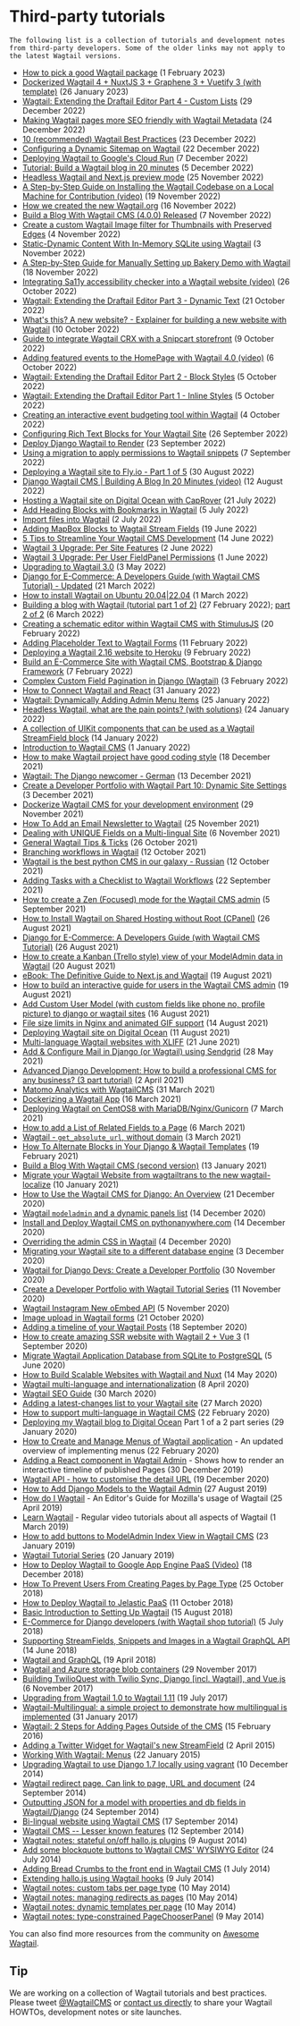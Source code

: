 # Third-party tutorials

```{warning}
The following list is a collection of tutorials and development notes
from third-party developers. Some of the older links may not apply to
the latest Wagtail versions.
```

-   [How to pick a good Wagtail package](https://wagtail.org/blog/pick-out-packages/) (1 February 2023)
-   [Dockerized Wagtail 4 + NuxtJS 3 + Graphene 3 + Vuetify 3 (with template)](https://dev.to/ordigital/dockerized-wagtail-4-nuxtjs-3-graphene-3-vuetify-3-1n8m) (26 January 2023)
-   [Wagtail: Extending the Draftail Editor Part 4 - Custom Lists](https://enzedonline.com/en/tech-blog/wagtail-extending-the-draftail-editor-part-4-custom-lists/) (29 December 2022)
-   [Making Wagtail pages more SEO friendly with Wagtail Metadata](https://enzedonline.com/en/tech-blog/making-wagtail-pages-more-seo-friendly-with-wagtail-metadata/) (24 December 2022)
-   [10 (recommended) Wagtail Best Practices](https://climbtheladder.com/10-wagtail-best-practices/) (23 December 2022)
-   [Configuring a Dynamic Sitemap on Wagtail](https://enzedonline.com/en/tech-blog/configuring-a-dynamic-sitemap-on-wagtail/) (22 December 2022)
-   [Deploying Wagtail to Google's Cloud Run](https://codelabs.developers.google.com/codelabs/cloud-run-wagtail) (7 December 2022)
-   [Tutorial: Build a Wagtail blog in 20 minutes](https://codewithstein.com/django-wagtail-cms-building-a-blog-in-20-minutes/) (5 December 2022)
-   [Headless Wagtail and Next.js preview mode](https://medium.com/@yaroslavdraha/headless-wagtail-and-next-js-preview-mode-f6f29c944830) (25 November 2022)
-   [A Step-by-Step Guide on Installing the Wagtail Codebase on a Local Machine for Contribution (video)](https://www.youtube.com/watch?v=XAjQ4XN0qLs) (19 November 2022)
-   [How we created the new Wagtail.org](https://wagtail.org/blog/how-we-created-the-new-wagtailorg/) (16 November 2022)
-   [Build a Blog With Wagtail CMS (4.0.0) Released](https://www.accordbox.com/blog/build-blog-with-wagtail-cms-400-released/) (7 November 2022)
-   [Create a custom Wagtail Image filter for Thumbnails with Preserved Edges](https://enzedonline.com/en/tech-blog/create-image-thumbnails-with-preserved-edges-using-python-image-library/) (4 November 2022)
-   [Static-Dynamic Content With In-Memory SQLite using Wagtail](https://aeracode.org/2022/11/03/static-dynamic-in-memory-sqlite/) (3 November 2022)
-   [A Step-by-Step Guide for Manually Setting up Bakery Demo with Wagtail](https://juliet.hashnode.dev/a-step-by-step-guide-for-manually-setting-up-bakery-demo-with-wagtail) (18 November 2022)
-   [Integrating Sa11y accessibility checker into a Wagtail website (video)](https://www.youtube.com/watch?v=NEQVoFEHjJk) (26 October 2022)
-   [Wagtail: Extending the Draftail Editor Part 3 - Dynamic Text](https://enzedonline.com/en/tech-blog/wagtail-extending-the-draftail-editor-part-3-dynamic-text/) (21 October 2022)
-   [What's this? A new website? - Explainer for building a new website with Wagtail](https://theorangeone.net/posts/whats-this-a-new-website/) (10 October 2022)
-   [Guide to integrate Wagtail CRX with a Snipcart storefront](https://github.com/justicepelteir/wagtail_crx_snipcart_storefront) (9 October 2022)
-   [Adding featured events to the HomePage with Wagtail 4.0 (video)](https://www.youtube.com/watch?v=opQ_ktAXplo) (6 October 2022)
-   [Wagtail: Extending the Draftail Editor Part 2 - Block Styles](https://enzedonline.com/en/tech-blog/wagtail-extending-the-draftail-editor-part-2-block-styles/) (5 October 2022)
-   [Wagtail: Extending the Draftail Editor Part 1 - Inline Styles](https://enzedonline.com/en/tech-blog/wagtail-extending-the-draftail-editor-part-1-inline-styles/) (5 October 2022)
-   [Creating an interactive event budgeting tool within Wagtail](https://dev.to/lb/creating-an-interactive-event-budgeting-tool-within-wagtail-53b3) (4 October 2022)
-   [Configuring Rich Text Blocks for Your Wagtail Site](https://enzedonline.com/en/tech-blog/configuring-rich-text-blocks-for-your-wagtail-site/) (26 September 2022)
-   [Deploy Django Wagtail to Render](https://stackingtabs.medium.com/deploy-django-wagtail-to-render-7d33c4b09bf9) (23 September 2022)
-   [Using a migration to apply permissions to Wagtail snippets](https://sixfeetup.com/blog/a-look-at-using-wagtail-snippets-with-django) (7 September 2022)
-   [Deploying a Wagtail site to Fly.io - Part 1 of 5](https://usher.dev/posts/wagtail-on-flyio/part-1/) (30 August 2022)
-   [Django Wagtail CMS | Building A Blog In 20 Minutes (video)](https://www.youtube.com/watch?v=mbUFWkZAm8w) (12 August 2022)
-   [Hosting a Wagtail site on Digital Ocean with CapRover](https://medium.com/@Gidsey/hosting-a-wagtail-site-on-digital-ocean-with-caprover-e71306e8d053) (21 July 2022)
-   [Add Heading Blocks with Bookmarks in Wagtail](https://enzedonline.com/en/tech-blog/how-to-add-heading-blocks-with-bookmarks-in-wagtail/) (5 July 2022)
-   [Import files into Wagtail](https://cynthiakiser.com/blog/2022/07/02/import-files-into-wagtail.html) (2 July 2022)
-   [Adding MapBox Blocks to Wagtail Stream Fields](https://enzedonline.com/en/tech-blog/adding-mapbox-blocks-to-wagtail-stream-fields/) (19 June 2022)
-   [5 Tips to Streamline Your Wagtail CMS Development](https://profil-software.com/blog/development/5-tips-to-streamline-your-wagtail-cms-development/) (14 June 2022)
-   [Wagtail 3 Upgrade: Per Site Features](https://cynthiakiser.com/blog/2022/06/02/wagtail-3-upgrade-part-2.html) (2 June 2022)
-   [Wagtail 3 Upgrade: Per User FieldPanel Permissions](https://cynthiakiser.com/blog/2022/06/01/wagtail-3-upgrade-part-1.html) (1 June 2022)
-   [Upgrading to Wagtail 3.0](https://enzedonline.com/en/tech-blog/upgrading-to-wagtail-3-0/) (3 May 2022)
-   [Django for E-Commerce: A Developers Guide (with Wagtail CMS Tutorial) - Updated](https://snipcart.com/blog/django-ecommerce-tutorial-wagtail-cms) (21 March 2022)
-   [How to install Wagtail on Ubuntu 20.04|22.04](https://nextgentips.com/2022/03/01/how-to-install-wagtail-on-ubuntu-20-0422-04/) (1 March 2022)
-   [Building a blog with Wagtail (tutorial part 1 of 2)](https://paulgrajewski.medium.com/wagtail-blog-part-1-ad0df1c59f4) (27 February 2022); [part 2 of 2](https://paulgrajewski.medium.com/wagtail-blog-part-2-3fe698e38983) (6 March 2022)
-   [Creating a schematic editor within Wagtail CMS with StimulusJS](https://dev.to/lb/creating-a-schematic-editor-within-the-wagtail-cms-with-stimulusjs-n5j) (20 February 2022)
-   [Adding Placeholder Text to Wagtail Forms](https://www.coderedcorp.com/blog/adding-placeholder-text-to-wagtail-forms/) (11 February 2022)
-   [Deploying a Wagtail 2.16 website to Heroku](https://dev.to/kalobtaulien/deploying-a-wagtail-216-website-to-heroku-1iki) (9 February 2022)
-   [Build an E-Commerce Site with Wagtail CMS, Bootstrap & Django Framework](https://dev.to/paulwababu/build-an-e-commerce-site-with-wagtail-cms-bootstrap-django-framework-4jdb) (7 February 2022)
-   [Complex Custom Field Pagination in Django (Wagtail)](https://dev.awhileback.net/hacking-the-django-paginator/) (3 February 2022)
-   [How to Connect Wagtail and React](https://stackingtabs.medium.com/how-to-connect-wagtail-and-react-7f6d1adf230) (31 January 2022)
-   [Wagtail: Dynamically Adding Admin Menu Items](https://cynthiakiser.com/blog/2022/01/25/dynamically-adding-menu-items-in-the-wagtail-admin.html) (25 January 2022)
-   [Headless Wagtail, what are the pain points? (with solutions)](https://tommasoamici.com/blog/headless-wagtail-what-are-the-pain-points) (24 January 2022)
-   [A collection of UIKit components that can be used as a Wagtail StreamField block](https://pythonawesome.com/a-collection-of-uikit-components-that-can-be-used-as-a-wagtail-streamfield-block/) (14 January 2022)
-   [Introduction to Wagtail CMS](https://blog.reallyroxanna.codes/introduction-to-wagtail-cms) (1 January 2022)
-   [How to make Wagtail project have good coding style](https://www.accordbox.com/blog/how-to-make-wagtail-project-have-good-coding-style/) (18 December 2021)
-   [Wagtail: The Django newcomer - German](https://cmsstash.de/cms-reviews/wagtail) (13 December 2021)
-   [Create a Developer Portfolio with Wagtail Part 10: Dynamic Site Settings](https://engineertodeveloper.com/wagtail-dynamic-site-settings/) (3 December 2021)
-   [Dockerize Wagtail CMS for your development environment](https://jortdevreeze.com/en/blog/dockerize-wagtail-cms-for-your-development-environment/) (29 November 2021)
-   [How To Add an Email Newsletter to Wagtail](https://engineertodeveloper.com/how-to-add-an-email-newsletter-to-wagtail/) (25 November 2021)
-   [Dealing with UNIQUE Fields on a Multi-lingual Site](https://enzedonline.com/en/tech-blog/dealing-with-unique-fields-on-a-multi-lingual-site/) (6 November 2021)
-   [General Wagtail Tips & Ticks](https://github.com/spapas/wagtail-faq) (26 October 2021)
-   [Branching workflows in Wagtail](https://importthis.tech/wagtail-branching-workflows) (12 October 2021)
-   [Wagtail is the best python CMS in our galaxy - Russian](https://habr.com/ru/post/582898/) (12 October 2021)
-   [Adding Tasks with a Checklist to Wagtail Workflows](https://dev.to/lb/adding-tasks-with-a-checklist-to-wagtail-workflows-29b8) (22 September 2021)
-   [How to create a Zen (Focused) mode for the Wagtail CMS admin](https://dev.to/lb/how-to-create-a-zen-focused-mode-for-the-wagtail-cms-admin-3ipk) (5 September 2021)
-   [How to Install Wagtail on Shared Hosting without Root (CPanel)](https://chemicloud.com/kb/article/install-wagtail-without-root-access/) (26 August 2021)
-   [Django for E-Commerce: A Developers Guide (with Wagtail CMS Tutorial)](https://dev.to/realguillaume/django-for-e-commerce-a-developers-guide-with-wagtail-cms-tutorial-57on) (26 August 2021)
-   [How to create a Kanban (Trello style) view of your ModelAdmin data in Wagtail](https://dev.to/lb/how-to-create-a-kanban-trello-style-view-of-your-modeladmin-data-in-wagtail-20eg) (20 August 2021)
-   [eBook: The Definitive Guide to Next.js and Wagtail](https://www.accordbox.com/blog/ebook-the-definitive-guide-to-nextjs-and-wagtail/) (19 August 2021)
-   [How to build an interactive guide for users in the Wagtail CMS admin](https://dev.to/lb/how-to-build-an-interactive-guide-for-users-in-the-wagtail-cms-admin-2dcp) (19 August 2021)
-   [Add Custom User Model (with custom fields like phone no, profile picture) to django or wagtail sites](https://medium.com/@altaf008bd/wagtail-add-custom-fields-including-image-to-custom-user-model-1c976ddbc24) (16 August 2021)
-   [File size limits in Nginx and animated GIF support](https://www.meagenvoss.com/blog/random-wagtail-thing-i-learned-file-size-limits-in-nginx-and-animated-gif-support/) (14 August 2021)
-   [Deploying Wagtail site on Digital Ocean](https://www.craftplustech.com/blog/deploying-wagtail-site-on-digital-ocean/) (11 August 2021)
-   [Multi-language Wagtail websites with XLIFF](https://www.fourdigits.nl/blog/multi-language-wagtail-websites-with-xliff/) (21 June 2021)
-   [Add & Configure Mail in Django (or Wagtail) using Sendgrid](https://mpettersson.com/blog/how-to-add-and-configure-a-mail-service-in-django-or-wagtail/) (28 May 2021)
-   [Advanced Django Development: How to build a professional CMS for any business? (3 part tutorial)](https://medium.com/engineerx/advanced-django-development-how-to-build-a-professional-cms-for-any-business-part-1-9859cb5b4d24) (2 April 2021)
-   [Matomo Analytics with WagtailCMS](https://experiencednovice.dev/blog/matomo-analytics-with-wagtailcms/) (31 March 2021)
-   [Dockerizing a Wagtail App](https://www.accordbox.com/blog/dockerizing-wagtail-app/) (16 March 2021)
-   [Deploying Wagtail on CentOS8 with MariaDB/Nginx/Gunicorn](https://experiencednovice.dev/blog/deploying-wagtail-on-centos8/) (7 March 2021)
-   [How to add a List of Related Fields to a Page](https://learningtofly.dev/blog/wagtail-how-to-add-a-list-of-related-fields-to-a-page) (6 March 2021)
-   [Wagtail - `get_absolute_url`, without domain](https://kuttler.eu/code/wagtail-get_absolute_url-without-domain/) (3 March 2021)
-   [How To Alternate Blocks in Your Django & Wagtail Templates](https://www.coderedcorp.com/blog/how-to-alternate-blocks-in-your-templates/) (19 February 2021)
-   [Build a Blog With Wagtail CMS (second version)](https://www.accordbox.com/blog/build-blog-wagtail-cms-second-version-available/) (13 January 2021)
-   [Migrate your Wagtail Website from wagtailtrans to the new wagtail-localize](https://www.cnc.io/en/blog/wagtailtrans-to-wagtail-localize-migration) (10 January 2021)
-   [How to Use the Wagtail CMS for Django: An Overview](https://steelkiwi.com/blog/how-to-use-the-wagtail-cms-for-django-an-overview/) (21 December 2020)
-   [Wagtail `modeladmin` and a dynamic panels list](https://kuttler.eu/code/wagtail-modeladmin-and-dynamic-panels-list/) (14 December 2020)
-   [Install and Deploy Wagtail CMS on pythonanywhere.com](https://www.theinsidetrade.com/blog/install-and-deploy-wagtail-cms-pythonanywherecom/) (14 December 2020)
-   [Overriding the admin CSS in Wagtail](https://www.yellowduck.be/posts/overriding-the-admin-css-in-wagtail/) (4 December 2020)
-   [Migrating your Wagtail site to a different database engine](https://www.yellowduck.be/posts/migrating-your-wagtail-site-to-a-different-database-engine/) (3 December 2020)
-   [Wagtail for Django Devs: Create a Developer Portfolio](https://dev.to/brian101co/wagtail-for-django-devs-create-a-developer-portfolio-5e75) (30 November 2020)
-   [Create a Developer Portfolio with Wagtail Tutorial Series](https://engineertodeveloper.com/category/wagtail/) (11 November 2020)
-   [Wagtail Instagram New oEmbed API](https://www.codista.com/en/blog/wagtail-instagram-new-oembed-api/) (5 November 2020)
-   [Image upload in Wagtail forms](https://dev.to/lb/image-uploads-in-wagtail-forms-39pl) (21 October 2020)
-   [Adding a timeline of your Wagtail Posts](https://spapas.github.io/2020/09/18/wagtail-add-posts-timeline/) (18 September 2020)
-   [How to create amazing SSR website with Wagtail 2 + Vue 3](https://dev.to/robert197/how-to-create-amazing-ssr-website-with-wagtail-2-vue-3-463j) (1 September 2020)
-   [Migrate Wagtail Application Database from SQLite to PostgreSQL](https://medium.com/@ochieng.grace/migrate-wagtail-application-database-from-sqlite-to-postgresql-32f705f2f5f4) (5 June 2020)
-   [How to Build Scalable Websites with Wagtail and Nuxt](https://devs-group.medium.com/why-our-websites-stay-ahead-c608e3f4bea4) (14 May 2020)
-   [Wagtail multi-language and internationalization](https://dev.to/codista_/wagtail-multi-language-and-internationalization-2gkf) (8 April 2020)
-   [Wagtail SEO Guide](https://www.accordbox.com/blog/wagtail-seo-guide/) (30 March 2020)
-   [Adding a latest-changes list to your Wagtail site](https://spapas.github.io/2020/03/27/wagtail-add-latest-changes/) (27 March 2020)
-   [How to support multi-language in Wagtail CMS](https://www.accordbox.com/blog/how-support-multi-language-wagtail-cms/) (22 February 2020)
-   [Deploying my Wagtail blog to Digital Ocean](https://rosederwelt.com/deploying-my-wagtail-blog-digital-ocean-pt-1/) Part 1 of a 2 part series (29 January 2020)
-   [How to Create and Manage Menus of Wagtail application](https://www.accordbox.com/blog/wagtail-tutorial-12-how-create-and-manage-menus-wagtail-application/) - An updated overview of implementing menus (22 February 2020)
-   [Adding a React component in Wagtail Admin](https://dev.to/lb/adding-a-react-component-in-wagtail-admin-3e) - Shows how to render an interactive timeline of published Pages (30 December 2019)
-   [Wagtail API - how to customise the detail URL](https://dev.to/wagtail/wagtail-api-how-to-customize-the-detail-url-2j3l) (19 December 2020)
-   [How to Add Django Models to the Wagtail Admin](https://dev.to/revsys/how-to-add-django-models-to-the-wagtail-admin-1mdi) (27 August 2019)
-   [How do I Wagtail](https://foundation.mozilla.org/en/docs/how-do-i-wagtail/) - An Editor\'s Guide for Mozilla\'s usage of Wagtail (25 April 2019)
-   [Learn Wagtail](https://learnwagtail.com/) - Regular video tutorials about all aspects of Wagtail (1 March 2019)
-   [How to add buttons to ModelAdmin Index View in Wagtail CMS](https://timonweb.com/tutorials/how-to-add-buttons-to-modeladmin-index-view-in-wagtail-cms/) (23 January 2019)
-   [Wagtail Tutorial Series](https://www.accordbox.com/blog/wagtail-tutorials/) (20 January 2019)
-   [How to Deploy Wagtail to Google App Engine PaaS (Video)](https://www.youtube.com/watch?v=uD9PTag2-PQ) (18 December 2018)
-   [How To Prevent Users From Creating Pages by Page Type](https://timonweb.com/tutorials/prevent-users-from-creating-certain-page-types-in-wagtail-cms/) (25 October 2018)
-   [How to Deploy Wagtail to Jelastic PaaS](https://jelastic.com/blog/deploy-wagtail-python-cms/) (11 October 2018)
-   [Basic Introduction to Setting Up Wagtail](https://medium.com/nonstopio/wagtail-an-open-source-cms-cec6b93706da) (15 August 2018)
-   [E-Commerce for Django developers (with Wagtail shop tutorial)](https://snipcart.com/blog/django-ecommerce-tutorial-wagtail-cms) (5 July 2018)
-   [Supporting StreamFields, Snippets and Images in a Wagtail GraphQL API](https://wagtail.org/blog/graphql-with-streamfield/) (14 June 2018)
-   [Wagtail and GraphQL](https://jossingram.wordpress.com/2018/04/19/wagtail-and-graphql/) (19 April 2018)
-   [Wagtail and Azure storage blob containers](https://jossingram.wordpress.com/2017/11/29/wagtail-and-azure-storage-blob-containers/) (29 November 2017)
-   [Building TwilioQuest with Twilio Sync, Django \[incl. Wagtail\], and Vue.js](https://www.twilio.com/blog/2017/11/building-twilioquest-with-twilio-sync-django-and-vue-js.html) (6 November 2017)
-   [Upgrading from Wagtail 1.0 to Wagtail 1.11](https://www.caktusgroup.com/blog/2017/07/19/upgrading-wagtail/) (19 July 2017)
-   [Wagtail-Multilingual: a simple project to demonstrate how multilingual is implemented](https://github.com/cristovao-alves/Wagtail-Multilingual) (31 January 2017)
-   [Wagtail: 2 Steps for Adding Pages Outside of the CMS](https://www.caktusgroup.com/blog/2016/02/15/wagtail-2-steps-adding-pages-outside-cms/) (15 February 2016)
-   [Adding a Twitter Widget for Wagtail's new StreamField](https://jossingram.wordpress.com/2015/04/02/adding-a-twitter-widget-for-wagtails-new-streamfield/) (2 April 2015)
-   [Working With Wagtail: Menus](https://www.tivix.com/blog/working-with-wagtail-menus/) (22 January 2015)
-   [Upgrading Wagtail to use Django 1.7 locally using vagrant](https://jossingram.wordpress.com/2014/12/10/upgrading-wagtail-to-use-django-1-7-locally-using-vagrant/) (10 December 2014)
-   [Wagtail redirect page. Can link to page, URL and document](https://gist.github.com/alej0varas/e7e334643ceab6e65744) (24 September 2014)
-   [Outputting JSON for a model with properties and db fields in Wagtail/Django](https://jossingram.wordpress.com/2014/09/24/outputing-json-for-a-model-with-properties-and-db-fields-in-wagtaildjango/) (24 September 2014)
-   [Bi-lingual website using Wagtail CMS](https://jossingram.wordpress.com/2014/09/17/bi-lingual-website-using-wagtail-cms/) (17 September 2014)
-   [Wagtail CMS -- Lesser known features](https://jossingram.wordpress.com/2014/09/12/wagtail-cms-lesser-known-features/) (12 September 2014)
-   [Wagtail notes: stateful on/off hallo.js plugins](https://www.coactivate.org/projects/ejucovy/blog/2014/08/09/wagtail-notes-stateful-onoff-hallojs-plugins/) (9 August 2014)
-   [Add some blockquote buttons to Wagtail CMS' WYSIWYG Editor](https://jossingram.wordpress.com/2014/07/24/add-some-blockquote-buttons-to-wagtail-cms-wysiwyg-editor/) (24 July 2014)
-   [Adding Bread Crumbs to the front end in Wagtail CMS](https://jossingram.wordpress.com/2014/07/01/adding-bread-crumbs-to-the-front-end-in-wagtail-cms/) (1 July 2014)
-   [Extending hallo.js using Wagtail hooks](https://gist.github.com/jeffrey-hearn/502d0914fa4a930f08ac) (9 July 2014)
-   [Wagtail notes: custom tabs per page type](https://www.coactivate.org/projects/ejucovy/blog/2014/05/10/wagtail-notes-custom-tabs-per-page-type/) (10 May 2014)
-   [Wagtail notes: managing redirects as pages](https://www.coactivate.org/projects/ejucovy/blog/2014/05/10/wagtail-notes-managing-redirects-as-pages/) (10 May 2014)
-   [Wagtail notes: dynamic templates per page](https://www.coactivate.org/projects/ejucovy/blog/2014/05/10/wagtail-notes-dynamic-templates-per-page/) (10 May 2014)
-   [Wagtail notes: type-constrained PageChooserPanel](https://www.coactivate.org/projects/ejucovy/blog/2014/05/09/wagtail-notes-type-constrained-pagechooserpanel/) (9 May 2014)

You can also find more resources from the community on [Awesome Wagtail](https://github.com/springload/awesome-wagtail).

## Tip

We are working on a collection of Wagtail tutorials and best practices.
Please tweet [\@WagtailCMS](https://twitter.com/WagtailCMS) or [contact us directly](mailto:hello@wagtail.org) to share your Wagtail HOWTOs, development notes or site launches.
